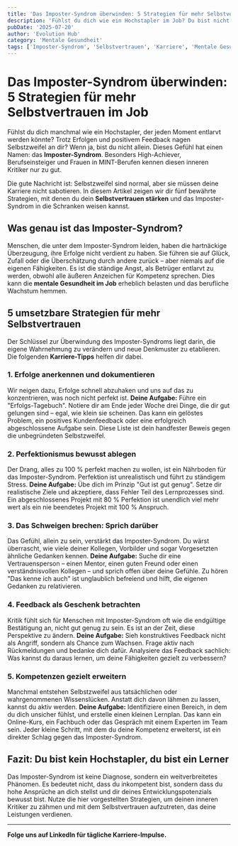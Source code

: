 ```yaml
---
title: 'Das Imposter-Syndrom überwinden: 5 Strategien für mehr Selbstvertrauen im Job.'
description: 'Fühlst du dich wie ein Hochstapler im Job? Du bist nicht allein. Lerne 5 bewährte Strategien, um das Imposter-Syndrom zu überwinden.'
pubDate: '2025-07-20'
author: 'Evolution Hub'
category: 'Mentale Gesundheit'
tags: ['Imposter-Syndrom', 'Selbstvertrauen', 'Karriere', 'Mentale Gesundheit']
---
```


# Das Imposter-Syndrom überwinden: 5 Strategien für mehr Selbstvertrauen im Job

Fühlst du dich manchmal wie ein Hochstapler, der jeden Moment entlarvt werden könnte? Trotz Erfolgen und positivem Feedback nagen Selbstzweifel an dir? Wenn ja, bist du nicht allein. Dieses Gefühl hat einen Namen: das **Imposter-Syndrom**. Besonders High-Achiever, Berufseinsteiger und Frauen in MINT-Berufen kennen diesen inneren Kritiker nur zu gut.

Die gute Nachricht ist: Selbstzweifel sind normal, aber sie müssen deine Karriere nicht sabotieren. In diesem Artikel zeigen wir dir fünf bewährte Strategien, mit denen du dein **Selbstvertrauen stärken** und das Imposter-Syndrom in die Schranken weisen kannst.

## Was genau ist das Imposter-Syndrom?

Menschen, die unter dem Imposter-Syndrom leiden, haben die hartnäckige Überzeugung, ihre Erfolge nicht verdient zu haben. Sie führen sie auf Glück, Zufall oder die Überschätzung durch andere zurück – aber niemals auf die eigenen Fähigkeiten. Es ist die ständige Angst, als Betrüger entlarvt zu werden, obwohl alle äußeren Anzeichen für Kompetenz sprechen. Dies kann die **mentale Gesundheit im Job** erheblich belasten und das berufliche Wachstum hemmen.

## 5 umsetzbare Strategien für mehr Selbstvertrauen

Der Schlüssel zur Überwindung des Imposter-Syndroms liegt darin, die eigene Wahrnehmung zu verändern und neue Denkmuster zu etablieren. Die folgenden **Karriere-Tipps** helfen dir dabei.

### 1. Erfolge anerkennen und dokumentieren

Wir neigen dazu, Erfolge schnell abzuhaken und uns auf das zu konzentrieren, was noch nicht perfekt ist.
**Deine Aufgabe:** Führe ein "Erfolgs-Tagebuch". Notiere dir am Ende jeder Woche drei Dinge, die dir gut gelungen sind – egal, wie klein sie scheinen. Das kann ein gelöstes Problem, ein positives Kundenfeedback oder eine erfolgreich abgeschlossene Aufgabe sein. Diese Liste ist dein handfester Beweis gegen die unbegründeten Selbstzweifel.

### 2. Perfektionismus bewusst ablegen

Der Drang, alles zu 100 % perfekt machen zu wollen, ist ein Nährboden für das Imposter-Syndrom. Perfektion ist unrealistisch und führt zu ständigem Stress.
**Deine Aufgabe:** Übe dich im Prinzip "Gut ist gut genug". Setze dir realistische Ziele und akzeptiere, dass Fehler Teil des Lernprozesses sind. Ein abgeschlossenes Projekt mit 80 % Perfektion ist unendlich viel mehr wert als ein nie beendetes Projekt mit 100 % Anspruch.

### 3. Das Schweigen brechen: Sprich darüber

Das Gefühl, allein zu sein, verstärkt das Imposter-Syndrom. Du wärst überrascht, wie viele deiner Kollegen, Vorbilder und sogar Vorgesetzten ähnliche Gedanken kennen.
**Deine Aufgabe:** Suche dir eine Vertrauensperson – einen Mentor, einen guten Freund oder einen verständnisvollen Kollegen – und sprich offen über deine Gefühle. Zu hören "Das kenne ich auch" ist unglaublich befreiend und hilft, die eigenen Gedanken zu relativieren.

### 4. Feedback als Geschenk betrachten

Kritik fühlt sich für Menschen mit Imposter-Syndrom oft wie die endgültige Bestätigung an, nicht gut genug zu sein. Es ist an der Zeit, diese Perspektive zu ändern.
**Deine Aufgabe:** Sieh konstruktives Feedback nicht als Angriff, sondern als Chance zum Wachsen. Frage aktiv nach Rückmeldungen und bedanke dich dafür. Analysiere das Feedback sachlich: Was kannst du daraus lernen, um deine Fähigkeiten gezielt zu verbessern?

### 5. Kompetenzen gezielt erweitern

Manchmal entstehen Selbstzweifel aus tatsächlichen oder wahrgenommenen Wissenslücken. Anstatt dich davon lähmen zu lassen, kannst du aktiv werden.
**Deine Aufgabe:** Identifiziere einen Bereich, in dem du dich unsicher fühlst, und erstelle einen kleinen Lernplan. Das kann ein Online-Kurs, ein Fachbuch oder das Gespräch mit einem Experten im Team sein. Jeder kleine Schritt, mit dem du deine Kompetenz erweiterst, ist ein direkter Schlag gegen das Imposter-Syndrom.

## Fazit: Du bist kein Hochstapler, du bist ein Lerner

Das Imposter-Syndrom ist keine Diagnose, sondern ein weitverbreitetes Phänomen. Es bedeutet nicht, dass du inkompetent bist, sondern dass du hohe Ansprüche an dich stellst und dir deines Entwicklungspotenzials bewusst bist. Nutze die hier vorgestellten Strategien, um deinen inneren Kritiker zu zähmen und mit dem Selbstvertrauen aufzutreten, das deine Leistungen verdienen.

---

**Folge uns auf LinkedIn für tägliche Karriere-Impulse.**
